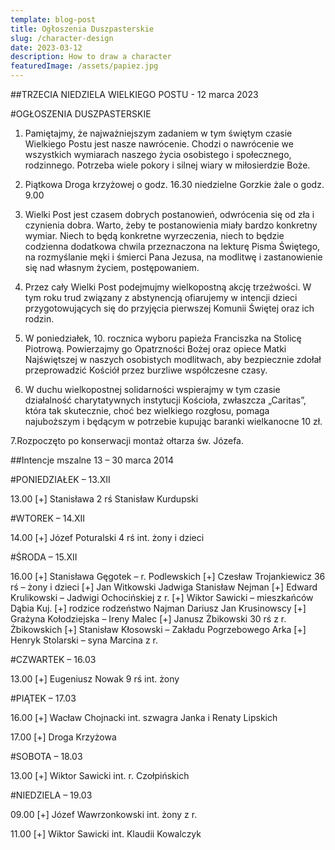 ```yaml
---
template: blog-post
title: Ogłoszenia Duszpasterskie
slug: /character-design
date: 2023-03-12
description: How to draw a character
featuredImage: /assets/papiez.jpg
---
```

##TRZECIA NIEDZIELA WIELKIEGO POSTU  -  12 marca 2023

#OGŁOSZENIA DUSZPASTERSKIE

1. Pamiętajmy, że najważniejszym zadaniem w tym świętym czasie Wielkiego Postu jest nasze nawrócenie. Chodzi o nawrócenie we wszystkich wymiarach naszego życia osobistego i społecznego, rodzinnego. Potrzeba wiele pokory i silnej wiary w miłosierdzie Boże. 

2. Piątkowa Droga krzyżowej o godz. 16.30  niedzielne Gorzkie żale o godz. 9.00

3. Wielki Post jest czasem dobrych postanowień, odwrócenia się od zła i czynienia dobra. Warto, żeby te postanowienia miały bardzo konkretny wymiar. Niech to będą konkretne wyrzeczenia, niech to będzie codzienna dodatkowa chwila przeznaczona na lekturę Pisma Świętego, na rozmyślanie męki i śmierci Pana Jezusa, na modlitwę i zastanowienie się nad własnym życiem, postępowaniem. 

4. Przez cały Wielki Post podejmujmy wielkopostną akcję trzeźwości. W tym roku trud związany z abstynencją ofiarujemy w intencji dzieci przygotowujących się do przyjęcia pierwszej Komunii Świętej oraz ich rodzin.

5. W poniedziałek, 10. rocznica wyboru papieża Franciszka na Stolicę Piotrową. Powierzajmy go Opatrzności Bożej oraz opiece Matki Najświętszej w naszych osobistych modlitwach, aby bezpiecznie zdołał przeprowadzić Kościół przez burzliwe współczesne czasy.

6. W duchu wielkopostnej solidarności wspierajmy w tym czasie działalność charytatywnych instytucji Kościoła, zwłaszcza „Caritas”, która tak skutecznie, choć bez wielkiego rozgłosu, pomaga najuboższym i będącym w potrzebie kupując baranki wielkanocne 10 zł.

7.Rozpoczęto po konserwacji montaż ołtarza św. Józefa. 

##Intencje mszalne 13 – 30  marca  2014

#PONIEDZIAŁEK – 13.XII

13.00 [+] Stanisława 2 rś Stanisław Kurdupski

#WTOREK – 14.XII

14.00 [+] Józef Poturalski 4 rś int. żony i dzieci

#ŚRODA – 15.XII

16.00 [+] Stanisława Gęgotek – r. Podlewskich
[+] Czesław Trojankiewicz 36 rś – żony i dzieci
[+] Jan Witkowski Jadwiga Stanisław Nejman
[+] Edward Krulikowski – Jadwigi Ochocińskiej z r.
[+] Wiktor Sawicki – mieszkańców Dąbia Kuj.
[+] rodzice rodzeństwo Najman Dariusz Jan Krusinowscy                                                            [+] Grażyna Kołodziejska – Ireny Malec
[+] Janusz Żbikowski 30 rś z r. Żbikowskich 
[+] Stanisław Kłosowski – Zakładu Pogrzebowego Arka
[+] Henryk Stolarski – syna Marcina z r.

#CZWARTEK – 16.03

13.00 [+] Eugeniusz Nowak 9 rś int. żony

#PIĄTEK – 17.03

16.00 [+] Wacław Chojnacki int. szwagra Janka i Renaty Lipskich 

17.00 [+] Droga Krzyżowa

#SOBOTA – 18.03

13.00 [+] Wiktor Sawicki int. r. Czołpińskich

#NIEDZIELA – 19.03

09.00 [+] Józef Wawrzonkowski int. żony z r.

11.00 [+] Wiktor Sawicki int. Klaudii Kowalczyk